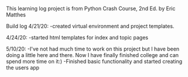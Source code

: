 This learning log project is from Python Crash Course, 2nd Ed. by Eric Matthes

Build log
4/21/20:
    -created virtual environment and project templates.

4/24/20:
    -started html templates for index and topic pages

5/10/20:
    -I've not had much time to work on this project but I have been doing a little here
    and there. Now I have finally finished college and can spend more time on it:)
    -Finished basic functionality and started creating the users app